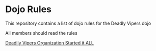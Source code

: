 Dojo Rules
==========

This repository contains a list of dojo rules for the Deadly Vipers dojo

All members should read the rules

[Deadlly Vipers Organization Started it ALL](http://github.com/deadlyvipers)


